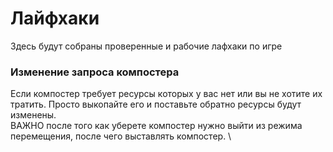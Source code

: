 # Лайфхаки

Здесь будут собраны проверенные и рабочие лафхаки по игре

### Изменение запроса компостера

Если компостер требует ресурсы которых у вас нет или вы не хотите их тратить. Просто выкопайте его и поставьте обратно ресурсы будут изменены. \
ВАЖНО после того как уберете компостер нужно выйти из режима перемещения, после чего выставлять компостер. \
